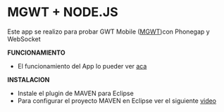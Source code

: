 MGWT + NODE.JS
==
Este app se realizo para probar GWT Mobile ([MGWT](http://www.m-gwt.com/))con Phonegap y WebSocket

**FUNCIONAMIENTO**

* El funcionamiento del App lo pueder ver [aca](http://www.youtube.com/watch?v=Nb4n6TnonLU) 

**INSTALACION**

* Instale el plugin de MAVEN para Eclipse
* Para configurar el proyecto MAVEN en Eclipse ver el siguiente [video](http://youtu.be/BdNQWkDlvmA)

